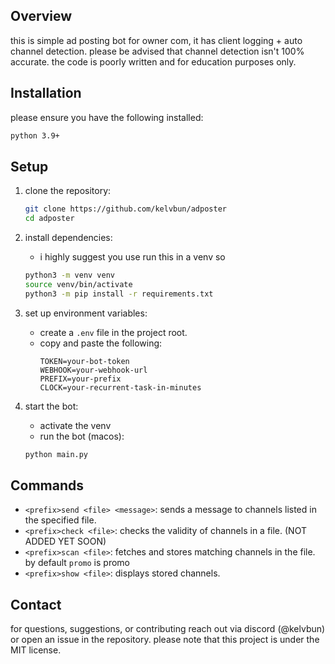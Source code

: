 ## Overview
this is simple ad posting bot for owner com, it has client logging + auto channel detection. please be advised that channel detection isn't 100% accurate. the code is poorly written and for education purposes only. 

## Installation
please ensure you have the following installed:
```sh
python 3.9+
```

## Setup
1. clone the repository:
   ```sh
   git clone https://github.com/kelvbun/adposter
   cd adposter
   ```
2. install dependencies:
   - i highly suggest you use run this in a venv so
   ```sh
   python3 -m venv venv
   source venv/bin/activate
   python3 -m pip install -r requirements.txt
   ```
3. set up environment variables:
   - create a `.env` file in the project root.
   - copy and paste the following:
     ```
     TOKEN=your-bot-token
     WEBHOOK=your-webhook-url
     PREFIX=your-prefix
     CLOCK=your-recurrent-task-in-minutes
     ```

4. start the bot:
   - activate the venv
   - run the bot (macos): 
   ```sh
   python main.py
   ```

## Commands
- `<prefix>send <file> <message>`: sends a message to channels listed in the specified file.
- `<prefix>check <file>`: checks the validity of channels in a file. (NOT ADDED YET SOON)
- `<prefix>scan <file>`: fetches and stores matching channels in the file. by default `promo` is promo
- `<prefix>show <file>`: displays stored channels.

## Contact
for questions, suggestions, or contributing reach out via discord (@kelvbun) or open an issue in the repository. please note that this project is under the MIT license.
